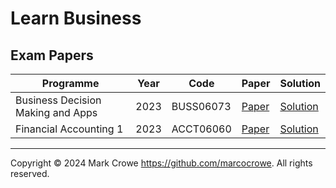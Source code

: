 
# Learn Business

## Exam Papers

| Programme                         | Year | Code      | Paper                                                                          | Solution                                                                             |
|-----------------------------------|------|-----------|--------------------------------------------------------------------------------|--------------------------------------------------------------------------------------|
| Business Decision Making and Apps | 2023 | BUSS06073 | [Paper](exam-papers/2023-buss06073-business-decision-making-and-apps-paper.md) | [Solution](exam-papers/2023-buss06073-business-decision-making-and-apps-solution.md) |
| Financial Accounting 1            | 2023 | ACCT06060 | [Paper](exam-papers/2023-acct06060-financial-accounting-1-paper.md)            | [Solution](exam-papers/2023-acct06060-financial-accounting-1-solution.md)            |

---
Copyright &copy; 2024 Mark Crowe <https://github.com/marcocrowe>. All rights reserved.
